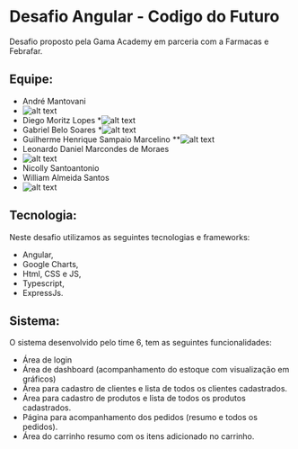 # Desafio Angular - Codigo do Futuro

Desafio proposto pela Gama Academy em parceria com a Farmacas e Febrafar.

## Equipe:

* André Mantovani 
* ![alt text](ttps://ca.slack-edge.com/T046RUYBTSB-U047TUQ9VQD-8406435d788b-512)
* Diego Moritz Lopes
*![alt text](https://ca.slack-edge.com/T046RUYBTSB-U047ZBBB43W-f45a9b2a7063-512)
* Gabriel Belo Soares
*![alt text](https://ca.slack-edge.com/T046RUYBTSB-U047ZBBB43W-f45a9b2a7063-512)
* Guilherme Henrique Sampaio Marcelino 
**![alt text](https://media-exp1.licdn.com/dms/image/D4D35AQEfXskSuKZHqw/profile-framedphoto-shrink_800_800/0/1664481143286?e=1670976000&v=beta&t=XuXPPfXwOpzf0dGdvZjA7J-luGrewlzz4fWLBTGoLbU)
* Leonardo Daniel Marcondes de Moraes
* ![alt text](https://ca.slack-edge.com/T046RUYBTSB-U048LJK6C8Y-ad62795001dc-512)
* Nicolly Santoantonio 
* William Almeida Santos 
* ![alt text](https://media-exp1.licdn.com/dms/image/C4D03AQHU-Sgz1HYx2Q/profile-displayphoto-shrink_800_800/0/1641243843277?e=1675900800&v=beta&t=K4uRQzE-16K9GoFFwU1xnQO9jpHfyAvacBPxx-zUmW0)

## Tecnologia:

Neste desafio utilizamos as seguintes tecnologias e frameworks:
* Angular,
* Google Charts,
* Html, CSS e JS,
* Typescript,
* ExpressJs.

## Sistema:

O sistema desenvolvido pelo time 6, tem as seguintes funcionalidades:
* Área de login
* Área de dashboard (acompanhamento do estoque com visualização em gráficos)
* Área para cadastro de clientes e lista de todos os clientes cadastrados.
* Área para cadastro de produtos e lista de todos os produtos cadastrados.
* Página para acompanhamento dos pedidos (resumo e todos os pedidos).
* Área do carrinho resumo com os itens adicionado no carrinho.
